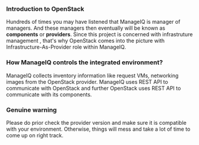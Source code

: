 ### Introduction to OpenStack

Hundreds of times you may have listened that ManageIQ is manager of managers. And these managers then eventually will be known as **components** or **providers**. Since this project is concerned with infrastruture management , that's why OpenStack comes into the picture with Infrastructure-As-Provider role within ManageIQ.

### How ManageIQ controls the integrated environment?

ManageIQ collects inventory information like request VMs, networking images from the OpenStack provider. ManageIQ uses REST API to communicate with OpenStack and further OpenStack uses REST API to communicate with its components.

### Genuine warning

Please do prior check the provider version and make sure it is compatible with your environment. Otherwise, things will mess and take a lot of time to come up on right track.
